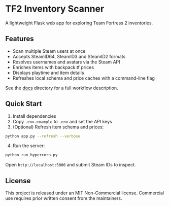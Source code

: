 # TF2 Inventory Scanner


A lightweight Flask web app for exploring Team Fortress 2 inventories.

## Features

- Scan multiple Steam users at once
- Accepts SteamID64, SteamID3 and SteamID2 formats
- Resolves usernames and avatars via the Steam API
- Enriches items with backpack.tf prices
- Displays playtime and item details
- Refreshes local schema and price caches with a command-line flag

See the [docs](docs/) directory for a full workflow description.

## Quick Start

1. Install dependencies
2. Copy `.env.example` to `.env` and set the API keys
3. (Optional) Refresh item schema and prices:

```bash
python app.py --refresh --verbose
```

4. Run the server:

```bash
python run_hypercorn.py
```

Open `http://localhost:5000` and submit Steam IDs to inspect.

## License

This project is released under an MIT Non-Commercial license. Commercial use
requires prior written consent from the maintainers.
